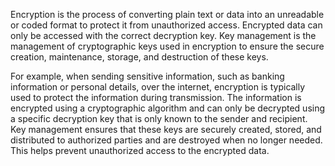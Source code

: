 

Encryption is the process of converting plain text or data into an unreadable or coded format to protect it from unauthorized access. Encrypted data can only be accessed with the correct decryption key. Key management is the management of cryptographic keys used in encryption to ensure the secure creation, maintenance, storage, and destruction of these keys.

For example, when sending sensitive information, such as banking information or personal details, over the internet, encryption is typically used to protect the information during transmission. The information is encrypted using a cryptographic algorithm and can only be decrypted using a specific decryption key that is only known to the sender and recipient. Key management ensures that these keys are securely created, stored, and distributed to authorized parties and are destroyed when no longer needed. This helps prevent unauthorized access to the encrypted data.